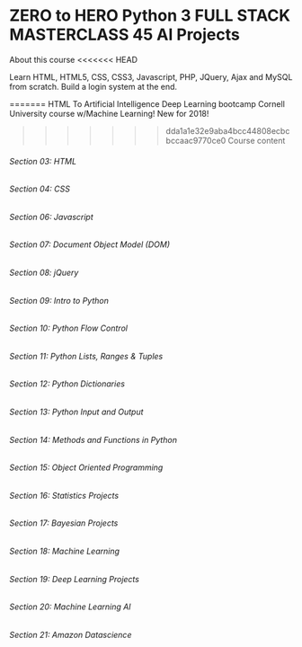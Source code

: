 # ZERO to HERO Python 3 FULL STACK MASTERCLASS 45 AI Projects

About this course
<<<<<<< HEAD

Learn HTML, HTML5, CSS, CSS3, Javascript, PHP, JQuery, Ajax and MySQL from scratch. Build a login system at the end.

=======
HTML To Artificial Intelligence Deep Learning bootcamp Cornell University course w/Machine Learning! New for 2018!
>>>>>>> dda1a1e32e9aba4bcc44808ecbcbccaac9770ce0
Course content

###### Section 03: HTML
###### Section 04: CSS
###### Section 06: Javascript
###### Section 07: Document Object Model (DOM)
###### Section 08: jQuery
###### Section 09: Intro to Python
###### Section 10: Python Flow Control
###### Section 11: Python Lists, Ranges & Tuples
###### Section 12: Python Dictionaries
###### Section 13: Python Input and Output
###### Section 14: Methods and Functions in Python
###### Section 15: Object Oriented Programming
###### Section 16: Statistics Projects
###### Section 17: Bayesian Projects
###### Section 18: Machine Learning
###### Section 19: Deep Learning Projects
###### Section 20: Machine Learning AI
###### Section 21: Amazon Datascience
